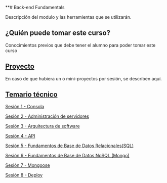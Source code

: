 **# Back-end Fundamentals


Descripción del modulo y las herramientas que se utilizarán. 

## ¿Quién puede tomar este curso?

Conocimientos previos que debe tener el alumno para poder tomar este curso

## [Proyecto](./proyecto)

En caso de que hubiera un o mini-proyectos por sesión, se describen aquí.

## [Temario técnico](./sesiones)

[Sesión 1 - Consola](Sesion-01)

[Sesión 2 - Administración de servidores](Sesion-02)

[Sesión 3 - Arquitectura de software](Sesion-03)

[Sesión 4 - API](Sesion-04)

[Sesión 5 - Fundamentos de Base de Datos Relacionales(SQL)](Sesion-05)

[Sesión 6 - Fundamentos de Base de Datos NoSQL (Mongo)](Sesion-06)

[Sesión 7 - Mongoose](Sesion-07)

[Sesión 8 - Deploy](Sesion-08)
